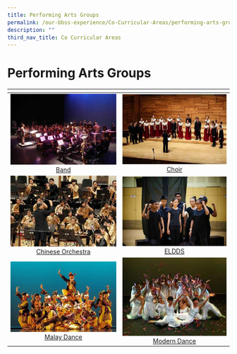 ```yaml
---
title: Performing Arts Groups
permalink: /our-bbss-experience/Co-Curricular-Areas/performing-arts-groups/
description: ""
third_nav_title: Co Curricular Areas
---
```

# Performing Arts Groups

<table>
<thead>
  <tr>
    <th style="width: 305px"></th>
    <th style="width: 305px"></th>
  </tr>
</thead>
<tbody>
  <tr>
    <td style="text-align: center;"><a href="/performing-arts-groups/concert-band/"> <img src="/images/Our%20BBSS%20Experience/Cca/Performing%20arts/IMG_3436.jpg"></a><a href="/performing-arts-groups/concert-band/">Band</a></td>
    <td style="text-align: center;"><a href="/performing-arts-groups/choir/"> <img src="/images/Our%20BBSS%20Experience/Cca/Performing%20arts/SYF2013_0410_SOTA_BukitBatokSecondarySchool_0023.jpg"></a><a href="/performing-arts-groups/choir/">Choir</a></td>
  </tr>
  <tr>
    <td style="text-align: center;"><a href="/performing-arts-groups/chinese-orchestra/"> <img src="/images/Our%20BBSS%20Experience/Cca/Performing%20arts/SYF2013_0423_SCH_BukitBatok_Sec_0019.jpg"></a><a href="/performing-arts-groups/chinese-orchestra/">Chinese Orchestra</a></td>
    <td style="text-align: center;"><a href="/performing-arts-groups/eldds-drama-n-debate/"> <img src="/images/Our%20BBSS%20Experience/Cca/Performing%20arts/DSC06662.jpg"></a><a href="/performing-arts-groups/eldds-drama-n-debate/">ELDDS</a></td>
  </tr>
  <tr>
    <td style="text-align: center;"><a href="/performing-arts-groups/malay-dance/"> <img src="/images/Our%20BBSS%20Experience/Cca/Performing%20arts/SYF2013_0416_UCC_BukitBatok_Sec_0027.jpg"></a><a href="/performing-arts-groups/malay-dance/">Malay Dance</a></td>
    <td style="text-align: center;"><a href="/performing-arts-groups/modern-dance/"> <img src="/images/Our%20BBSS%20Experience/Cca/Performing%20arts/formal2.jpg"></a><a href="/performing-arts-groups/modern-dance/">Modern Dance</a></td>
  </tr>
</tbody>
</table>